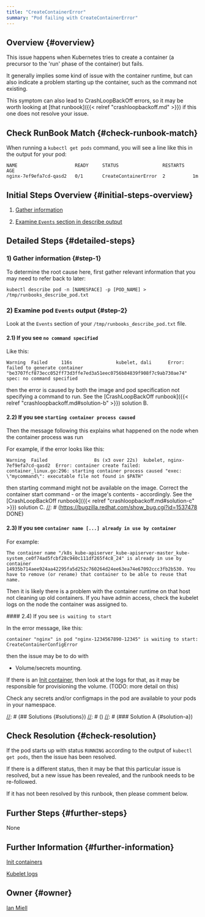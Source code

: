 ```yaml
---
title: "CreateContainerError"
summary: "Pod failing with CreateContainerError"
---
```


## Overview {#overview}

This issue happens when Kubernetes tries to create a container (a precursor to the 'run' phase of the container) but fails.

It generally implies some kind of issue with the container runtime, but can also indicate a problem starting up the container, such as the command not existing.

This symptom can also lead to CrashLoopBackOff errors, so it may be worth looking at [that runbook]({{< relref "crashloopbackoff.md" >}}) if this one does not resolve your issue.

## Check RunBook Match {#check-runbook-match}

When running a `kubectl get pods` command, you will see a line like this in the output for your pod:

```
NAME                     READY     STATUS                RESTARTS   AGE
nginx-7ef9efa7cd-qasd2   0/1       CreateContainerError  2          1m
```

## Initial Steps Overview {#initial-steps-overview}

1) [Gather information](#step-1)

2) [Examine `Events` section in describe output](#step-2)

## Detailed Steps {#detailed-steps}

### 1) Gather information {#step-1}

To determine the root cause here, first gather relevant information that you may need to refer back to later:

```
kubectl describe pod -n [NAMESPACE] -p [POD_NAME] > /tmp/runbooks_describe_pod.txt
```

### 2) Examine pod `Events` output {#step-2}

Look at the `Events` section of your `/tmp/runbooks_describe_pod.txt` file.

#### 2.1) If you see `no command specified`

Like this:

```
Warning  Failed     116s                kubelet, dali      Error: failed to generate container "be3707fcf873ecc052ff73d3ffe7ed3a51eec0756b84839f908f7c9ab730ae74" spec: no command specified
```

then the error is caused by both the image and pod specification not specifying a command to run. See the [CrashLoopBackOff runbook]({{< relref "crashloopbackoff.md#solution-b" >}}) solution B.

#### 2.2) If you see `starting container process caused`

Then the message following this explains what happened on the node when the container process was run

For example, if the error looks like this:

```
Warning  Failed                 8s (x3 over 22s)  kubelet, nginx-7ef9efa7cd-qasd2  Error: container create failed: container_linux.go:296: starting container process caused "exec: \"mycommand\": executable file not found in $PATH"
```

then starting command might not be available on the image. Correct the container start command - or the image's contents - accordingly. See the [CrashLoopBackOff runbook]({{< relref "crashloopbackoff.md#solution-c" >}}) solution C.
[//]: # (https://bugzilla.redhat.com/show_bug.cgi?id=1537478 DONE)

#### 2.3) If you see `container name [...] already in use by container`

For example:

```
The container name "/k8s_kube-apiserver_kube-apiserver-master_kube-system_ce0f74ad5fcbf28c940c111df265f4c8_24" is already in use by container 14935b714aee924aa42295fa5d252c760264d24ee63ea74e67092ccc3fb2b530. You have to remove (or rename) that container to be able to reuse that name.
```

Then it is likely there is a problem with the container runtime on that host not cleaning up old containers. If you have admin access, check the kubelet logs on the node the container was assigned to.

#### 2.4) If you see `is waiting to start`

In the error message, like this:

```
container "nginx" in pod "nginx-1234567890-12345" is waiting to start: CreateContainerConfigError
```

then the issue may be to do with

- Volume/secrets mounting.

If there is an [Init container](https://kubernetes.io/docs/concepts/workloads/pods/init-containers/), then look at the logs for that, as it may be responsible for provisioning the volume. (TODO: more detail on this)

Check any secrets and/or configmaps in the pod are available to your pods in your namespace.


[//]: # (## Solutions {#solutions})
[//]: # ()
[//]: # (### Solution A {#solution-a})

## Check Resolution {#check-resolution}

If the pod starts up with status `RUNNING` according to the output of `kubectl get pods`, then the issue has been resolved.

If there is a different status, then it may be that this particular issue is resolved, but a new issue has been revealed, and the runbook needs to be re-followed.

If it has not been resolved by this runbook, then please comment below.

## Further Steps {#further-steps}

None

## Further Information {#further-information}

[Init containers](https://kubernetes.io/docs/concepts/workloads/pods/init-containers/)

[Kubelet logs](https://kubernetes.io/docs/tasks/debug-application-cluster/debug-cluster/#looking-at-logs)

## Owner {#owner}

[Ian Miell](https://github.com/ianmiell)

[//]: # (REFERENCED DOCS)
[//]: # (https://discuss.kubernetes.io/t/failed-job-pod-container-troubleshooting/6144 DONE)
[//]: # (https://bugzilla.redhat.com/show_bug.cgi?id=1537478 DONE)
[//]: # (https://github.com/cri-o/cri-o/issues/1927 DONE)
[//]: # (https://github.com/cri-o/cri-o/issues/815 DONE)
[//]: # (https://stackoverflow.com/questions/57143214/about-createcontainererror DONE)
[//]: # (https://stackoverflow.com/questions/57476752/kube-apiserver-pod-sticks-in-the-createcontainererror-status DONE)
[//]: # (https://stackoverflow.com/questions/58390812/how-to-fix-kubernetes-create-container-error DONE)
[//]: # (https://stackoverflow.com/questions/61350893/kubernetes-gcp-error-response-from-daemon-no-command-specified-createcontainer DONE)
[//]: # (https://stackoverflow.com/questions/50424754/pod-status-as-createcontainerconfigerror-in-minikube-cluster DONE)
[//]: # (https://stackoverflow.com/questions/57821723/list-of-all-reasons-for-container-states-in-kubernetes DONE)
[//]: # ()
[//]: # ()
[//]: # ()
[//]: # ()
